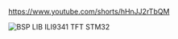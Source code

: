 
https://www.youtube.com/shorts/hHnJJ2rTbQM


![BSP LIB ILI9341 TFT STM32](https://github.com/user-attachments/assets/85050999-b590-46ff-a204-e3435c544015)
